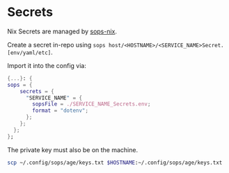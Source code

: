 # Secrets 

Nix Secrets are managed by [sops-nix](https://github.com/Mic92/sops-nix).


Create a secret in-repo using `sops host/<HOSTNAME>/<SERVICE_NAME>Secret.[env/yaml/etc]`.

Import it into the config via:

```nix
{...}: {
sops = {
    secrets = {
      "SERVICE_NAME" = {
        sopsFile = ./SERVICE_NAME_Secrets.env;
        format = "dotenv";
      };
    };
  };
};
```

The private key must also be on the machine.

```bash
scp ~/.config/sops/age/keys.txt $HOSTNAME:~/.config/sops/age/keys.txt
```
